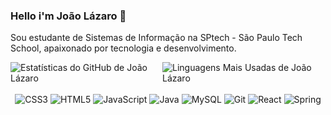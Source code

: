 ### Hello i'm João Lázaro 👋

Sou estudante de Sistemas de Informação na SPtech - São Paulo Tech School, apaixonado por tecnologia e desenvolvimento.

<div style="display: flex; align-items: center;">
  <img src="https://github-readme-stats.vercel.app/api?username=JoaoLazaroSolutis&theme=dracula&show_icons=true&hide_border=true&count_private=true" alt="Estatísticas do GitHub de João Lázaro" style="width: auto; max-width: 100%; height: auto;">
  <img src="https://github-readme-stats.vercel.app/api/top-langs/?username=JoaoLazaroSolutis&theme=dracula&show_icons=true&hide_border=true&layout=compact" alt="Linguagens Mais Usadas de João Lázaro" style="width: auto; max-width: 100%; height: auto;">
</div>

<br>

<div align="center">
  <img src="https://icongr.am/devicon/css3-original.svg?size=50&color=60307e" alt="CSS3">
  <img src="https://icongr.am/devicon/html5-original.svg?size=50&color=60307e" alt="HTML5">
  <img src="https://icongr.am/devicon/javascript-plain.svg?size=50&color=60307e" alt="JavaScript">
  <img src="https://icongr.am/devicon/java-original.svg?size=50&color=60307e" alt="Java">
  <img src="https://icongr.am/devicon/mysql-original.svg?size=50&color=60307e" alt="MySQL">
  <img src="https://icongr.am/devicon/git-original.svg?size=50&color=60307e" alt="Git">
  <img src="https://icongr.am/devicon/react-original.svg?size=50&color=60307e" alt="React">
  <img src="https://img.icons8.com/?size=50&id=ZoxjA0jZDdFZ&format=png&color=60307e" alt="Spring">
</div>
